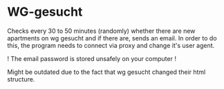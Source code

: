 # WG-gesucht

Checks every 30 to 50 minutes (randomly) whether there are new apartments on wg gesucht and if there are, sends an email. In order to do this, the program needs to connect via proxy and change it's user agent. 

! The email password is stored unsafely on your computer !

Might be outdated due to the fact that wg gesucht changed their html structure.
